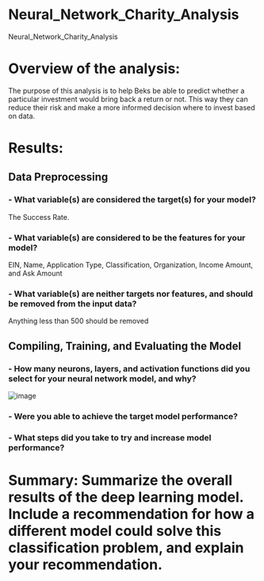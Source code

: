 # Neural_Network_Charity_Analysis
Neural_Network_Charity_Analysis

# Overview of the analysis:

The purpose of this analysis is to help Beks be able to predict whether a particular investment would bring back a return or not. This way they can reduce their risk and make a more informed decision where to invest based on data.

# Results:

## Data Preprocessing

### - What variable(s) are considered the target(s) for your model? 

The Success Rate.

### - What variable(s) are considered to be the features for your model? 

EIN, Name, Application Type, Classification, Organization, Income Amount, and Ask Amount 

### - What variable(s) are neither targets nor features, and should be removed from the input data? 

Anything less than 500 should be removed

## Compiling, Training, and Evaluating the Model

### - How many neurons, layers, and activation functions did you select for your neural network model, and why?

![image](https://user-images.githubusercontent.com/101777677/182747144-cf60dc64-2302-4933-aaf5-810f247dda19.png)

### - Were you able to achieve the target model performance?

### - What steps did you take to try and increase model performance?

# Summary: Summarize the overall results of the deep learning model. Include a recommendation for how a different model could solve this classification problem, and explain your recommendation.
